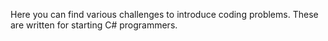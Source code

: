 Here you can find various challenges to introduce coding problems.
These are written for starting C# programmers.